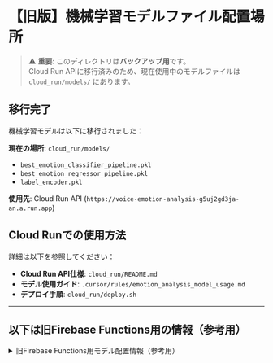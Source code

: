 # 【旧版】機械学習モデルファイル配置場所

> ⚠️ **重要**: このディレクトリは**バックアップ用**です。  
> Cloud Run APIに移行済みのため、現在使用中のモデルファイルは `cloud_run/models/` にあります。

## 移行完了

機械学習モデルは以下に移行されました：

**現在の場所**: `cloud_run/models/`
- `best_emotion_classifier_pipeline.pkl`
- `best_emotion_regressor_pipeline.pkl`  
- `label_encoder.pkl`

**使用先**: Cloud Run API (`https://voice-emotion-analysis-g5uj2gd3ja-an.a.run.app`)

## Cloud Runでの使用方法

詳細は以下を参照してください：
- **Cloud Run API仕様**: `cloud_run/README.md`
- **モデル使用ガイド**: `.cursor/rules/emotion_analysis_model_usage.md`
- **デプロイ手順**: `cloud_run/deploy.sh`

---

## 以下は旧Firebase Functions用の情報（参考用）

<details>
<summary>旧Firebase Functions用モデル配置情報（参考用）</summary>

### 必要なファイル

1. **`best_emotion_classifier_pipeline.pkl`**
   - 音声特徴量から感情カテゴリ（positive, negative, neutral）を予測する分類器
   - scikit-learn Pipeline オブジェクト

2. **`best_emotion_regressor_pipeline.pkl`**
   - 音声特徴量から感情強度（数値）を予測する回帰器
   - scikit-learn Pipeline オブジェクト

3. **`label_encoder.pkl`**
   - 感情カテゴリの文字列ラベルと数値ラベル間のマッピング
   - sklearn.preprocessing.LabelEncoder オブジェクト

### ファイル配置方法

1. 提供されたモデルファイル（.pkl）をこのディレクトリにコピー
2. ファイル名が上記と完全に一致することを確認
3. Firebase Functionsデプロイ時にこれらのファイルも一緒にアップロードされます

### 注意事項

- これらのファイルは学習済みモデルなので、変更しないでください
- ファイルサイズが大きい場合、Firebase Functionsのデプロイ時間が長くなる可能性があります
- モデルファイルが存在しない場合、Functions実行時にエラーが発生します

### ファイル確認

デプロイ前に以下のコマンドでファイルの存在を確認できます：

```bash
ls -la functions/models/
```

すべてのファイルが存在することを確認してからデプロイしてください。

</details>
